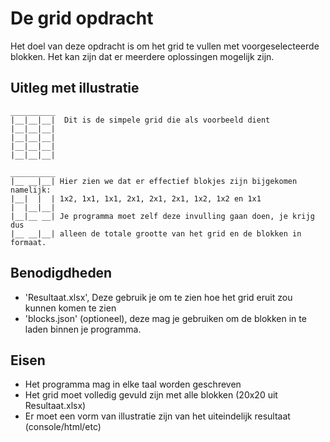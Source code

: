 # De grid opdracht
Het doel van deze opdracht is om het grid te vullen met voorgeselecteerde blokken. Het kan zijn dat er meerdere oplossingen mogelijk zijn.

## Uitleg met illustratie
```
__________
|__|__|__|  Dit is de simpele grid die als voorbeeld dient
|__|__|__|
|__|__|__|
|__|__|__|
|__|__|__| 

__________
|__ __|__| Hier zien we dat er effectief blokjes zijn bijgekomen namelijk:
|__|  |  | 1x2, 1x1, 1x1, 2x1, 2x1, 2x1, 1x2, 1x2 en 1x1
|  |__|__| 
|__|__ __| Je programma moet zelf deze invulling gaan doen, je krijg dus
|__ __|__| alleen de totale grootte van het grid en de blokken in formaat.

```

## Benodigdheden
- 'Resultaat.xlsx', Deze gebruik je om te zien hoe het grid eruit zou kunnen komen te zien
- 'blocks.json' (optioneel), deze mag je gebruiken om de blokken in te laden binnen je programma.

## Eisen
- Het programma mag in elke taal worden geschreven
- Het grid moet volledig gevuld zijn met alle blokken (20x20 uit Resultaat.xlsx)
- Er moet een vorm van illustratie zijn van het uiteindelijk resultaat (console/html/etc)